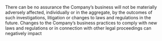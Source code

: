 There can be no assurance the Company’s business will not be materially adversely affected, individually or in the aggregate, by
the  outcomes  of  such  investigations,  litigation  or  changes  to  laws  and  regulations  in  the  future.  Changes  to  the  Company’s
business practices to comply with new laws and regulations or in connection with other legal proceedings can negatively impact